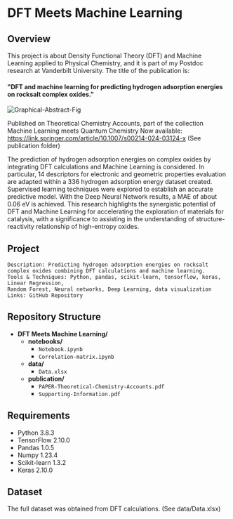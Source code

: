 
# DFT Meets Machine Learning

## Overview

This project is about Density Functional Theory (DFT) and Machine Learning applied to Physical Chemistry, and it is part of my Postdoc research at Vanderbilt University.
The title of the publication is:  
#### "DFT and machine learning for predicting hydrogen adsorption energies on rocksalt complex oxides."

![Graphical-Abstract-Fig](https://github.com/DrAdrianDC/DFT-and-ML/assets/157868503/6a7224a3-3ad0-434d-9aad-82353655cd47)

Published on Theoretical Chemistry Accounts, part of the collection Machine Learning meets Quantum Chemistry
Now available: https://link.springer.com/article/10.1007/s00214-024-03124-x
(See publication folder)

The prediction of hydrogen adsorption energies on complex oxides by integrating DFT calculations and Machine Learning is considered. 
In particular, 14 descriptors for electronic and geometric properties evaluation are adapted within a 336 hydrogen adsorption energy 
dataset created. Supervised learning techniques were explored to establish an accurate predictive model. With the Deep Neural Network 
results, a MAE of about 0.06 eV is achieved. This research highlights the synergistic potential of DFT and Machine Learning for accelerating 
the exploration of materials for catalysis, with a significance to assisting in the understanding of structure-reactivity relationship of high-entropy oxides.


## Project

    Description: Predicting hydrogen adsorption energies on rocksalt complex oxides combining DFT calculations and machine learning.
    Tools & Techniques: Python, pandas, scikit-learn, tensorflow, keras, Linear Regression, 
    Random Forest, Neural networks, Deep Learning, data visualization
    Links: GitHub Repository



## Repository Structure

- **DFT Meets Machine Learning/**
  - **notebooks/**
    - `Notebook.ipynb`
    - `Correlation-matrix.ipynb`
  - **data/**
    - `Data.xlsx`
  - **publication/**
    - `PAPER-Theoretical-Chemistry-Accounts.pdf`
    - `Supporting-Information.pdf`
   

## Requirements

* Python 3.8.3
* TensorFlow 2.10.0
* Pandas 1.0.5
* Numpy 1.23.4
* Scikit-learn 1.3.2
* Keras 2.10.0



## Dataset

The full dataset was obtained from DFT calculations. (See data/Data.xlsx)
